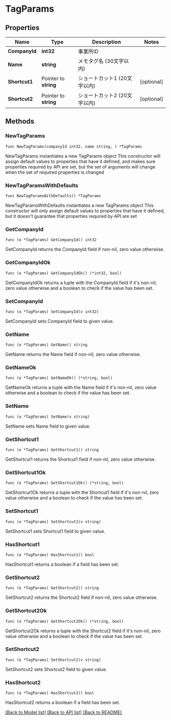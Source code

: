 # TagParams

## Properties

Name | Type | Description | Notes
------------ | ------------- | ------------- | -------------
**CompanyId** | **int32** | 事業所ID | 
**Name** | **string** | メモタグ名 (30文字以内) | 
**Shortcut1** | Pointer to **string** | ショートカット1 (20文字以内) | [optional] 
**Shortcut2** | Pointer to **string** | ショートカット2 (20文字以内) | [optional] 

## Methods

### NewTagParams

`func NewTagParams(companyId int32, name string, ) *TagParams`

NewTagParams instantiates a new TagParams object
This constructor will assign default values to properties that have it defined,
and makes sure properties required by API are set, but the set of arguments
will change when the set of required properties is changed

### NewTagParamsWithDefaults

`func NewTagParamsWithDefaults() *TagParams`

NewTagParamsWithDefaults instantiates a new TagParams object
This constructor will only assign default values to properties that have it defined,
but it doesn't guarantee that properties required by API are set

### GetCompanyId

`func (o *TagParams) GetCompanyId() int32`

GetCompanyId returns the CompanyId field if non-nil, zero value otherwise.

### GetCompanyIdOk

`func (o *TagParams) GetCompanyIdOk() (*int32, bool)`

GetCompanyIdOk returns a tuple with the CompanyId field if it's non-nil, zero value otherwise
and a boolean to check if the value has been set.

### SetCompanyId

`func (o *TagParams) SetCompanyId(v int32)`

SetCompanyId sets CompanyId field to given value.


### GetName

`func (o *TagParams) GetName() string`

GetName returns the Name field if non-nil, zero value otherwise.

### GetNameOk

`func (o *TagParams) GetNameOk() (*string, bool)`

GetNameOk returns a tuple with the Name field if it's non-nil, zero value otherwise
and a boolean to check if the value has been set.

### SetName

`func (o *TagParams) SetName(v string)`

SetName sets Name field to given value.


### GetShortcut1

`func (o *TagParams) GetShortcut1() string`

GetShortcut1 returns the Shortcut1 field if non-nil, zero value otherwise.

### GetShortcut1Ok

`func (o *TagParams) GetShortcut1Ok() (*string, bool)`

GetShortcut1Ok returns a tuple with the Shortcut1 field if it's non-nil, zero value otherwise
and a boolean to check if the value has been set.

### SetShortcut1

`func (o *TagParams) SetShortcut1(v string)`

SetShortcut1 sets Shortcut1 field to given value.

### HasShortcut1

`func (o *TagParams) HasShortcut1() bool`

HasShortcut1 returns a boolean if a field has been set.

### GetShortcut2

`func (o *TagParams) GetShortcut2() string`

GetShortcut2 returns the Shortcut2 field if non-nil, zero value otherwise.

### GetShortcut2Ok

`func (o *TagParams) GetShortcut2Ok() (*string, bool)`

GetShortcut2Ok returns a tuple with the Shortcut2 field if it's non-nil, zero value otherwise
and a boolean to check if the value has been set.

### SetShortcut2

`func (o *TagParams) SetShortcut2(v string)`

SetShortcut2 sets Shortcut2 field to given value.

### HasShortcut2

`func (o *TagParams) HasShortcut2() bool`

HasShortcut2 returns a boolean if a field has been set.


[[Back to Model list]](../README.md#documentation-for-models) [[Back to API list]](../README.md#documentation-for-api-endpoints) [[Back to README]](../README.md)


